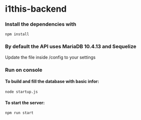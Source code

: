 # i1this-backend

### Install the dependencies with
`npm install`
### By default the API uses MariaDB 10.4.13 and Sequelize
Update the file inside /config to your settings
### Run on console
#### To build and fill the database with basic infor:
`node startup.js`
#### To start the server:
`npm run start`
